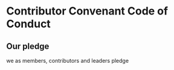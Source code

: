 # Contributor Convenant Code of Conduct
## Our pledge
we as members, contributors and leaders pledge